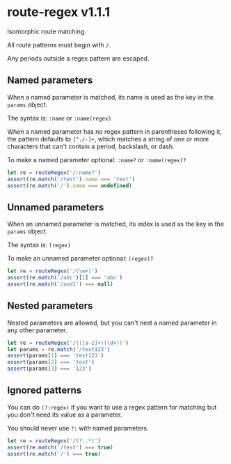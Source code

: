 # route-regex v1.1.1

Isomorphic route matching.

All route patterns must begin with `/`.

Any periods outside a regex pattern are escaped.

## Named parameters

When a named parameter is matched, its name is used
as the key in the `params` object.

The syntax is: `:name` or `:name(regex)`

When a named parameter has no regex pattern in
parentheses following it, the pattern defaults
to `[^./-]+`, which matches a string of one
or more characters that can't contain a period,
backslash, or dash.

To make a named parameter optional: `:name?` or `:name(regex)?`

```js
let re = routeRegex('/:name?')
assert(re.match('/test').name === 'test')
assert(re.match('/').name === undefined)
```

## Unnamed parameters

When an unnamed parameter is matched, its index is
used as the key in the `params` object.

The syntax is: `(regex)`

To make an unnamed parameter optional: `(regex)?`

```js
let re = routeRegex('/(\w+)')
assert(re.match('/abc')[1] === 'abc')
assert(re.match('/and1') === null)
```

## Nested parameters

Nested parameters are allowed, but you can't nest a
named parameter in any other parameter.

```js
let re = routeRegex('/(([a-z]+)(\d+))')
let params = re.match('/test123')
assert(params[1] === 'test123')
assert(params[2] === 'test')
assert(params[3] === '123')
```

## Ignored patterns

You can do `(?:regex)` if you want to use a regex
pattern for matching but you don't need its value
as a parameter.

You should never use `?:` with named parameters.

```js
let re = routeRegex('/(?:.*)')
assert(re.match('/test') === true)
assert(re.match('/') === true)
```

